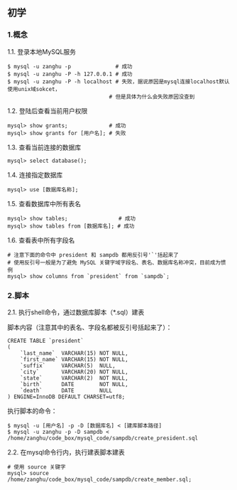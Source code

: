 ## 初学


### 1.概念

1.1. 登录本地MySQL服务

```shell
$ mysql -u zanghu -p              # 成功
$ mysql -u zanghu -P -h 127.0.0.1 # 成功
$ mysql -u zanghu -P -h localhost # 失败，据说原因是mysql连接localhost默认使用unix域sokcet，
                                # 但是具体为什么会失败原因没查到
```

1.2. 登陆后查看当前用户权限

```mysql
mysql> show grants;             # 成功
mysql> show grants for [用户名]; # 失败
```

1.3. 查看当前连接的数据库

```mysql
mysql> select database();
```

1.4. 连接指定数据库

```mysql
mysql> use [数据库名称];
```

1.5. 查看数据库中所有表名

```mysql
mysql> show tables;                # 成功
mysql> show tables from [数据库名]; # 成功
```

1.6. 查看表中所有字段名

```mysql
# 注意下面的命令中 president 和 sampdb 都用反引号'`'括起来了
# 使用反引号一般是为了避免 MySQL 关键字域字段名、表名、数据库名称冲突，目前成为惯例
mysql> show columns from `president` from `sampdb`;
```

### 2.脚本

2.1. 执行shell命令，通过数据库脚本（*.sql）建表

脚本内容（注意其中的表名、字段名都被反引号括起来了）：

```mysql
CREATE TABLE `president`
(
    `last_name`  VARCHAR(15) NOT NULL,
    `first_name` VARCHAR(15) NOT NULL,
    `suffix`     VARCHAR(5)  NULL,
    `city`       VARCHAR(20) NOT NULL,
    `state`      VARCHAR(2)  NOT NULL,
    `birth`      DATE        NOT NULL,
    `death`      DATE        NULL
) ENGINE=InnoDB DEFAULT CHARSET=utf8;
```

执行脚本的命令：

```shell
$ mysql -u [用户名] -p -D [数据库名] < [建库脚本路径]
$ mysql -u zanghu -p -D sampdb < /home/zanghu/code_box/mysql_code/sampdb/create_president.sql
```

2.2. 在mysql命令行内，执行建表脚本建表

```mysql
# 使用 source 关键字
mysql> source /home/zanghu/code_box/mysql_code/sampdb/create_member.sql;
```
